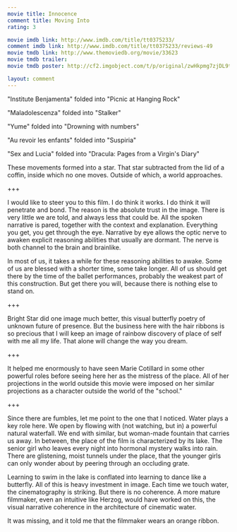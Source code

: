```yaml
---
movie title: Innocence
comment title: Moving Into
rating: 3

movie imdb link: http://www.imdb.com/title/tt0375233/
comment imdb link: http://www.imdb.com/title/tt0375233/reviews-49
movie tmdb link: http://www.themoviedb.org/movie/33623
movie tmdb trailer: 
movie tmdb poster: http://cf2.imgobject.com/t/p/original/zwHkpmg7zjDL9tT46m13YfDqSDs.jpg

layout: comment
---
```


"Institute Benjamenta" folded into "Picnic at Hanging Rock"

"Maladolescenza" folded into "Stalker"

"Yume" folded into "Drowning with numbers"

"Au revoir les enfants" folded into "Suspiria"

"Sex and Lucia" folded into "Dracula: Pages from a Virgin's Diary"

These movements formed into a star. That star subtracted from the lid of a coffin, inside which no one moves. Outside of which, a world approaches.

+++

I would like to steer you to this film. I do think it works. I do think it will penetrate and bond. The reason is the absolute trust in the image. There is very little we are told, and always less that could be. All the spoken narrative is pared, together with the context and explanation. Everything you get, you get through the eye. Narrative by eye allows the optic nerve to awaken explicit reasoning abilities that usually are dormant. The nerve is both channel to the brain and brainlike. 

In most of us, it takes a while for these reasoning abilities to awake. Some of us are blessed with a shorter time, some take longer. All of us should get there by the time of the ballet performances, probably the weakest part of this construction. But get there you will, because there is nothing else to stand on.

+++

Bright Star did one image much better, this visual butterfly poetry of unknown future of presence. But the business here with the hair ribbons is so precious that I will keep an image of rainbow discovery of place of self with me all my life. That alone will change the way you dream.

+++

It helped me enormously to have seen Marie Cotillard in some other powerful roles before seeing here her as the mistress of the place. All of her projections in the world outside this movie were imposed on her similar projections as a character outside the world of the "school."

+++

Since there are fumbles, let me point to the one that I noticed. Water plays a key role here. We open by flowing with (not watching, but in) a powerful natural waterfall. We end with similar, but woman-made fountain that carries us away. In between, the place of the film is characterized by its lake. The senior girl who leaves every night into hormonal mystery walks into rain. There are glistening, moist tunnels under the place, that the younger girls can only wonder about by peering through an occluding grate. 

Learning to swim in the lake is conflated into learning to dance like a butterfly. All of this is heavy investment in image. Each time we touch water, the cinematography is striking. But there is no coherence. A more mature filmmaker, even an intuitive like Herzog, would have worked on this, the visual narrative coherence in the architecture of cinematic water.

It was missing, and it told me that the filmmaker wears an orange ribbon.